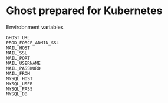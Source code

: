# Ghost prepared for Kubernetes


Envirobnment variables



```
GHOST_URL
PROD_FORCE_ADMIN_SSL
MAIL_HOST
MAIL_SSL
MAIL_PORT
MAIL_USERNAME
MAIL_PASSWORD
MAIL_FROM
MYSQL_HOST
MYSQL_USER
MYSQL_PASS
MYSQL_DB
```
